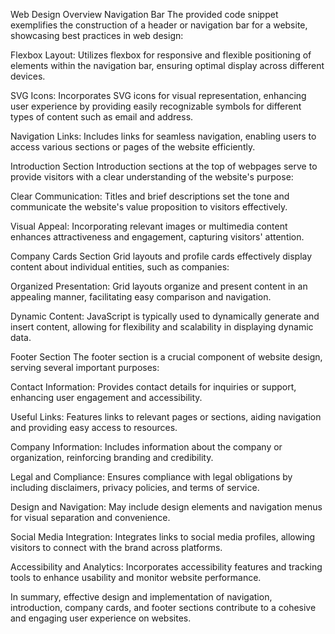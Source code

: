 Web Design Overview
Navigation Bar
The provided code snippet exemplifies the construction of a header or navigation bar for a website, showcasing best practices in web design:

Flexbox Layout: Utilizes flexbox for responsive and flexible positioning of elements within the navigation bar, ensuring optimal display across different devices.

SVG Icons: Incorporates SVG icons for visual representation, enhancing user experience by providing easily recognizable symbols for different types of content such as email and address.

Navigation Links: Includes links for seamless navigation, enabling users to access various sections or pages of the website efficiently.

Introduction Section
Introduction sections at the top of webpages serve to provide visitors with a clear understanding of the website's purpose:

Clear Communication: Titles and brief descriptions set the tone and communicate the website's value proposition to visitors effectively.

Visual Appeal: Incorporating relevant images or multimedia content enhances attractiveness and engagement, capturing visitors' attention.

Company Cards Section
Grid layouts and profile cards effectively display content about individual entities, such as companies:

Organized Presentation: Grid layouts organize and present content in an appealing manner, facilitating easy comparison and navigation.

Dynamic Content: JavaScript is typically used to dynamically generate and insert content, allowing for flexibility and scalability in displaying dynamic data.

Footer Section
The footer section is a crucial component of website design, serving several important purposes:

Contact Information: Provides contact details for inquiries or support, enhancing user engagement and accessibility.

Useful Links: Features links to relevant pages or sections, aiding navigation and providing easy access to resources.

Company Information: Includes information about the company or organization, reinforcing branding and credibility.

Legal and Compliance: Ensures compliance with legal obligations by including disclaimers, privacy policies, and terms of service.

Design and Navigation: May include design elements and navigation menus for visual separation and convenience.

Social Media Integration: Integrates links to social media profiles, allowing visitors to connect with the brand across platforms.

Accessibility and Analytics: Incorporates accessibility features and tracking tools to enhance usability and monitor website performance.

In summary, effective design and implementation of navigation, introduction, company cards, and footer sections contribute to a cohesive and engaging user experience on websites.

